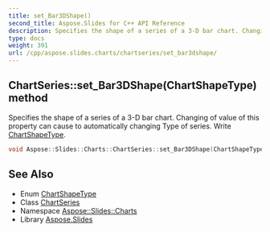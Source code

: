 ```yaml
---
title: set_Bar3DShape()
second_title: Aspose.Slides for C++ API Reference
description: Specifies the shape of a series of a 3-D bar chart. Changing of value of this property can cause to automatically changing Type of series. Write ChartShapeType.
type: docs
weight: 391
url: /cpp/aspose.slides.charts/chartseries/set_bar3dshape/
---
```

## ChartSeries::set_Bar3DShape(ChartShapeType) method


Specifies the shape of a series of a 3-D bar chart. Changing of value of this property can cause to automatically changing Type of series. Write [ChartShapeType](../../chartshapetype/).

```cpp
void Aspose::Slides::Charts::ChartSeries::set_Bar3DShape(ChartShapeType value) override
```

## See Also

* Enum [ChartShapeType](../chartshapetype/)
* Class [ChartSeries](./)
* Namespace [Aspose::Slides::Charts](../)
* Library [Aspose.Slides](../../)